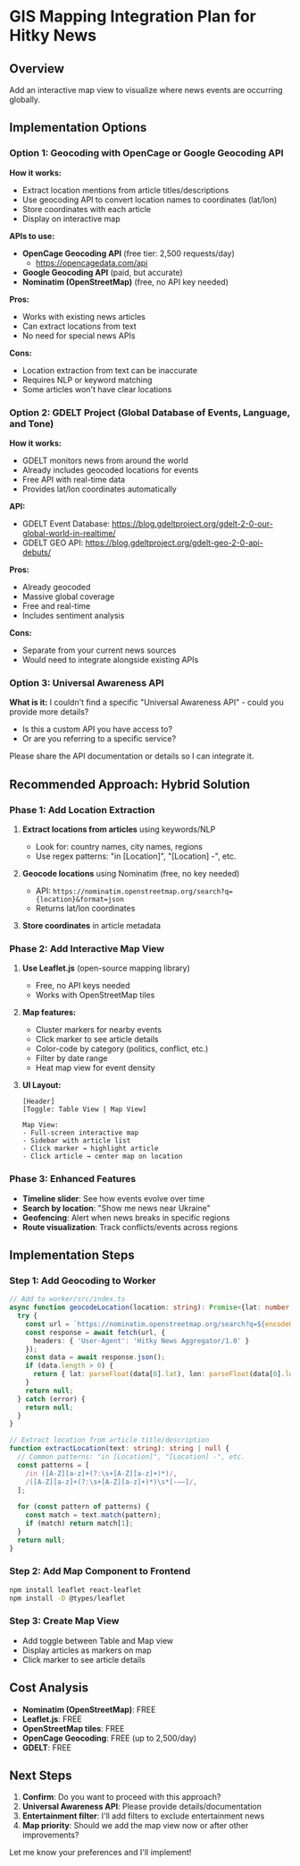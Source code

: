 # GIS Mapping Integration Plan for Hitky News

## Overview
Add an interactive map view to visualize where news events are occurring globally.

## Implementation Options

### Option 1: Geocoding with OpenCage or Google Geocoding API
**How it works:**
- Extract location mentions from article titles/descriptions
- Use geocoding API to convert location names to coordinates (lat/lon)
- Store coordinates with each article
- Display on interactive map

**APIs to use:**
- **OpenCage Geocoding API** (free tier: 2,500 requests/day)
  - https://opencagedata.com/api
- **Google Geocoding API** (paid, but accurate)
- **Nominatim (OpenStreetMap)** (free, no API key needed)

**Pros:**
- Works with existing news articles
- Can extract locations from text
- No need for special news APIs

**Cons:**
- Location extraction from text can be inaccurate
- Requires NLP or keyword matching
- Some articles won't have clear locations

### Option 2: GDELT Project (Global Database of Events, Language, and Tone)
**How it works:**
- GDELT monitors news from around the world
- Already includes geocoded locations for events
- Free API with real-time data
- Provides lat/lon coordinates automatically

**API:**
- GDELT Event Database: https://blog.gdeltproject.org/gdelt-2-0-our-global-world-in-realtime/
- GDELT GEO API: https://blog.gdeltproject.org/gdelt-geo-2-0-api-debuts/

**Pros:**
- Already geocoded
- Massive global coverage
- Free and real-time
- Includes sentiment analysis

**Cons:**
- Separate from your current news sources
- Would need to integrate alongside existing APIs

### Option 3: Universal Awareness API
**What is it:**
I couldn't find a specific "Universal Awareness API" - could you provide more details? 
- Is this a custom API you have access to?
- Or are you referring to a specific service?

Please share the API documentation or details so I can integrate it.

## Recommended Approach: Hybrid Solution

### Phase 1: Add Location Extraction
1. **Extract locations from articles** using keywords/NLP
   - Look for: country names, city names, regions
   - Use regex patterns: "in [Location]", "[Location] -", etc.
   
2. **Geocode locations** using Nominatim (free, no key needed)
   - API: `https://nominatim.openstreetmap.org/search?q={location}&format=json`
   - Returns lat/lon coordinates
   
3. **Store coordinates** in article metadata

### Phase 2: Add Interactive Map View
1. **Use Leaflet.js** (open-source mapping library)
   - Free, no API keys needed
   - Works with OpenStreetMap tiles
   
2. **Map features:**
   - Cluster markers for nearby events
   - Click marker to see article details
   - Color-code by category (politics, conflict, etc.)
   - Filter by date range
   - Heat map view for event density

3. **UI Layout:**
   ```
   [Header]
   [Toggle: Table View | Map View]
   
   Map View:
   - Full-screen interactive map
   - Sidebar with article list
   - Click marker → highlight article
   - Click article → center map on location
   ```

### Phase 3: Enhanced Features
- **Timeline slider**: See how events evolve over time
- **Search by location**: "Show me news near Ukraine"
- **Geofencing**: Alert when news breaks in specific regions
- **Route visualization**: Track conflicts/events across regions

## Implementation Steps

### Step 1: Add Geocoding to Worker
```typescript
// Add to worker/src/index.ts
async function geocodeLocation(location: string): Promise<{lat: number, lon: number} | null> {
  try {
    const url = `https://nominatim.openstreetmap.org/search?q=${encodeURIComponent(location)}&format=json&limit=1`;
    const response = await fetch(url, {
      headers: { 'User-Agent': 'Hitky News Aggregator/1.0' }
    });
    const data = await response.json();
    if (data.length > 0) {
      return { lat: parseFloat(data[0].lat), lon: parseFloat(data[0].lon) };
    }
    return null;
  } catch (error) {
    return null;
  }
}

// Extract location from article title/description
function extractLocation(text: string): string | null {
  // Common patterns: "in [Location]", "[Location] -", etc.
  const patterns = [
    /in ([A-Z][a-z]+(?:\s+[A-Z][a-z]+)*)/,
    /([A-Z][a-z]+(?:\s+[A-Z][a-z]+)*)\s*[-–—]/,
  ];
  
  for (const pattern of patterns) {
    const match = text.match(pattern);
    if (match) return match[1];
  }
  return null;
}
```

### Step 2: Add Map Component to Frontend
```bash
npm install leaflet react-leaflet
npm install -D @types/leaflet
```

### Step 3: Create Map View
- Add toggle between Table and Map view
- Display articles as markers on map
- Click marker to see article details

## Cost Analysis
- **Nominatim (OpenStreetMap)**: FREE
- **Leaflet.js**: FREE
- **OpenStreetMap tiles**: FREE
- **OpenCage Geocoding**: FREE (up to 2,500/day)
- **GDELT**: FREE

## Next Steps
1. **Confirm**: Do you want to proceed with this approach?
2. **Universal Awareness API**: Please provide details/documentation
3. **Entertainment filter**: I'll add filters to exclude entertainment news
4. **Map priority**: Should we add the map view now or after other improvements?

Let me know your preferences and I'll implement!
